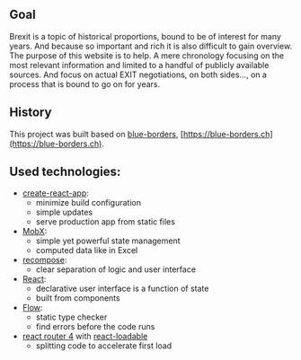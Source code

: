 ## Goal
Brexit is a topic of historical proportions, bound to be of interest for many years. And because so important and rich it is also difficult to gain overview. The purpose of this website is to help. A mere chronology focusing on the most relevant information and limited to a handful of publicly available sources. And focus on actual EXIT negotiations, on both sides…, on a process that is bound to go on for years.

## History

This project was built based on [blue-borders](https://github.com/barbalex/bb2), [https://blue-borders.ch](https://blue-borders.ch).

## Used technologies:

- [create-react-app](//github.com/facebookincubator/create-react-app):
  - minimize build configuration
  - simple updates
  - serve production app from static files
- [MobX](//github.com/mobxjs/mobx):
  - simple yet powerful state management
  - computed data like in Excel
- [recompose](//github.com/acdlite/recompose):
  - clear separation of logic and user interface
- [React](//facebook.github.io/react):
  - declarative user interface is a function of state
  - built from components
- [Flow](//flow.org):
  - static type checker
  - find errors before the code runs
- [react router 4](https://reacttraining.com/react-router) with [react-loadable](https://github.com/thejameskyle/react-loadable)
  - splitting code to accelerate first load
